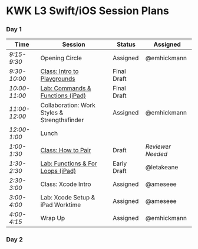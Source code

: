 # KWK L3 Swift/iOS Session Plans

### Day 1

|Time|Session|Status|Assigned|
|---|---|---|---|
|*9:15-9:30*  | Opening Circle| Assigned | @emhickmann |
|*9:30-10:00* | [Class: Intro to Playgrounds](playgrounds/intro_to_playgrounds.markdown)| Final Draft | |
|*10:00-11:00*| [Lab: Commands & Functions (iPad)]((playgrounds/commands_and_functions.markdown))| Final Draft | |
|*11:00-12:00*| Collaboration: Work Styles & Strengthsfinder| Assigned | @emhickmann |
|*12:00-1:00* | Lunch|
|*1:00-1:30*  | [Class: How to Pair](playgrounds/how_to_pair.markdown)| Draft | _Reviewer Needed_ |
|*1:30-2:30*  | [Lab: Functions & For Loops (iPad)](playgrounds/functions_and_for_loops.markdown)| Early Draft | @letakeane |
|*2:30-3:00*  | Class: Xcode Intro| Assigned | @ameseee |
|*3:00-4:00*  | Lab: Xcode Setup & iPad Worktime| Assigned | @ameseee |
|*4:00-4:15*  | Wrap Up | Assigned | @emhickmann |

### Day 2
